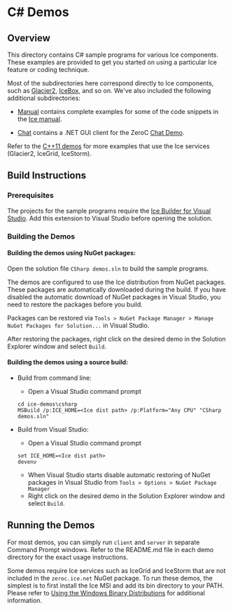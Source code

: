 # C# Demos

## Overview

This directory contains C# sample programs for various Ice components. These
examples are provided to get you started on using a particular Ice feature or
coding technique.

Most of the subdirectories here correspond directly to Ice components, such as
[Glacier2](./Glacier2), [IceBox](./IceBox), and so on. We've also included the
following additional subdirectories:

- [Manual](./Manual) contains complete examples for some of the code snippets
in the [Ice manual][1].

- [Chat](./Chat) contains a .NET GUI client for the ZeroC [Chat Demo][2].

Refer to the [C++11 demos](../cpp11) for more examples that use the Ice services
(Glacier2, IceGrid, IceStorm).

## Build Instructions

### Prerequisites

The projects for the sample programs require the [Ice Builder for Visual Studio][3].
Add this extension to Visual Studio before opening the solution.

### Building the Demos

#### Building the demos using NuGet packages:

Open the solution file `CSharp demos.sln` to build the sample programs.

The demos are configured to use the Ice distribution from NuGet packages. These
packages are automatically downloaded during the build. If you have disabled the
automatic download of NuGet packages in Visual Studio, you need to restore the
packages before you build.

Packages can be restored via `Tools > NuGet Package Manager > Manage NuGet
Packages for Solution...` in Visual Studio.

After restoring the packages, right click on the desired demo in the Solution
Explorer window and select `Build`.

#### Building the demos using a source build:

- Build from command line:
  * Open a Visual Studio command prompt
  ```
  cd ice-demos\csharp
  MSBuild /p:ICE_HOME=<Ice dist path> /p:Platform="Any CPU" "CSharp demos.sln"
  ```

- Build from Visual Studio:
  * Open a Visual Studio command prompt
  ```
  set ICE_HOME=<Ice dist path>
  devenv
  ```

  * When Visual Studio starts disable automatic restoring of NuGet packages in
    Visual Studio from `Tools > Options > NuGet Package Manager`
  * Right click on the desired demo in the Solution Explorer window and select
    `Build`.

## Running the Demos

For most demos, you can simply run `client` and `server` in separate Command
Prompt windows.  Refer to the README.md file in each demo directory for the
exact usage instructions.

Some demos require Ice services such as IceGrid and IceStorm that are not
included in the `zeroc.ice.net` NuGet package. To run these demos, the simplest
is to first install the Ice MSI and add its bin directory to your PATH. Please
refer to [Using the Windows Binary Distributions][4] for additional information.

[1]: https://doc.zeroc.com/display/Ice37/Ice+Manual
[2]: https://zeroc.com/chat/index.html
[3]: https://github.com/zeroc-ice/ice-builder-visualstudio
[4]: https://doc.zeroc.com/display/Rel/Using+the+Windows+Binary+Distributions+for+Ice+3.7.1
